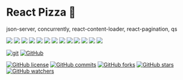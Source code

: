 # React Pizza 🍕

json-server, concurrently, react-content-loader, react-pagination, qs

<img src="https://img.shields.io/badge/React-20232A?style=for-the-badge&logo=react&logoColor=61DAFB">
<img src="https://img.shields.io/badge/Redux-593D88?style=for-the-badge&logo=redux&logoColor=white">
<img src="https://img.shields.io/badge/TypeScript-007ACC?style=for-the-badge&logo=typescript&logoColor=white">
<img src="https://img.shields.io/badge/Sass-CC6699?style=for-the-badge&logo=sass&logoColor=white">
<img src="https://img.shields.io/badge/Figma-F24E1E?style=for-the-badge&logo=figma&logoColor=white">
<img src="https://img.shields.io/badge/Yarn-2C8EBB?style=for-the-badge&logo=yarn&logoColor=white">
<img src="https://img.shields.io/badge/axios-671ddf?&style=for-the-badge&logo=axios&logoColor=white">
<img src="https://img.shields.io/badge/prettier-1A2C34?style=for-the-badge&logo=prettier&logoColor=F7BA3E">
<img src="https://img.shields.io/badge/eslint-3A33D1?style=for-the-badge&logo=eslint&logoColor=white">
<img src="https://img.shields.io/badge/Vite-B73BFE?style=for-the-badge&logo=vite&logoColor=FFD62E">
<img src="https://img.shields.io/badge/React_Router-CA4245?style=for-the-badge&logo=react-router&logoColor=white">
<img src="https://img.shields.io/badge/WebStorm-000000?style=for-the-badge&logo=WebStorm&logoColor=white">
<img src="https://img.shields.io/badge/Lodash-3492FF?style=for-the-badge&logo=lodash&logoColor=white">

[![git](https://img.shields.io/badge/--F05032?logo=git&logoColor=ffffff)](http://git-scm.com/)
[![GitHub](https://img.shields.io/badge/--181717?logo=github&logoColor=ffffff)](https://github.com/)

[![GitHub license](https://img.shields.io/github/license/axhelnq/react-pizza.svg)](https://github.com/axhelnq/react-pizza/blob/main/LICENSE)
[![GitHub commits](https://badgen.net/github/commits/axhelnq/react-pizza)](https://GitHub.com/axhelnq/react-pizza/commit/)
[![GitHub forks](https://badgen.net/github/forks/axhelnq/react-pizza/)](https://GitHub.com/axhelnq/react-pizza/network/)
[![GitHub stars](https://badgen.net/github/stars/axhelnq/react-pizza)](https://GitHub.com/axhelnq/react-pizza/stargazers/)
[![GitHub watchers](https://badgen.net/github/watchers/axhelnq/react-pizza/)](https://GitHub.com/axhelnq/react-pizza/watchers/)